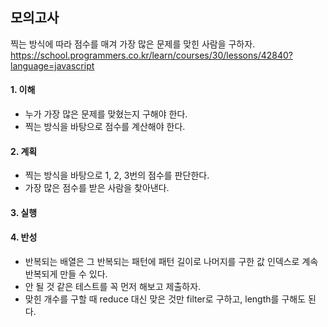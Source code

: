 ## 모의고사

찍는 방식에 따라 점수를 매겨 가장 많은 문제를 맞힌 사람을 구하자.
<https://school.programmers.co.kr/learn/courses/30/lessons/42840?language=javascript>

#### 1. 이해

- 누가 가장 많은 문제를 맞혔는지 구해야 한다.
- 찍는 방식을 바탕으로 점수를 계산해야 한다.

#### 2. 계획

- 찍는 방식을 바탕으로 1, 2, 3번의 점수를 판단한다.
- 가장 많은 점수를 받은 사람을 찾아낸다.

#### 3. 실행

#### 4. 반성

- 반복되는 배열은 그 반복되는 패턴에 패턴 길이로 나머지를 구한 값 인덱스로 계속 반복되게 만들 수 있다.
- 안 될 것 같은 테스트를 꼭 먼저 해보고 제출하자.
- 맞힌 개수를 구할 때 reduce 대신 맞은 것만 filter로 구하고, length를 구해도 된다.
